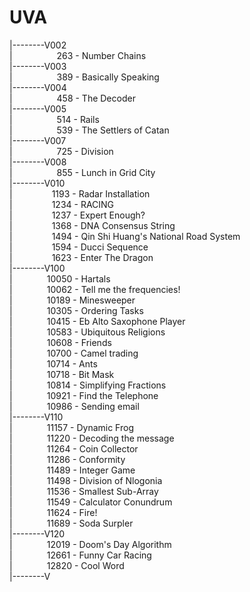 # UVA
|--------V002  
|&nbsp;&nbsp;&nbsp;&nbsp;&nbsp;&nbsp;&nbsp;&nbsp;&nbsp;&nbsp;&nbsp;&nbsp;&nbsp;&nbsp;&nbsp;&nbsp;&nbsp;&nbsp;263 - Number Chains  
|--------V003  
|&nbsp;&nbsp;&nbsp;&nbsp;&nbsp;&nbsp;&nbsp;&nbsp;&nbsp;&nbsp;&nbsp;&nbsp;&nbsp;&nbsp;&nbsp;&nbsp;&nbsp;&nbsp;389 - Basically Speaking  
|--------V004  
|&nbsp;&nbsp;&nbsp;&nbsp;&nbsp;&nbsp;&nbsp;&nbsp;&nbsp;&nbsp;&nbsp;&nbsp;&nbsp;&nbsp;&nbsp;&nbsp;&nbsp;&nbsp;458 - The Decoder   
|--------V005  
|&nbsp;&nbsp;&nbsp;&nbsp;&nbsp;&nbsp;&nbsp;&nbsp;&nbsp;&nbsp;&nbsp;&nbsp;&nbsp;&nbsp;&nbsp;&nbsp;&nbsp;&nbsp;514 - Rails  
|&nbsp;&nbsp;&nbsp;&nbsp;&nbsp;&nbsp;&nbsp;&nbsp;&nbsp;&nbsp;&nbsp;&nbsp;&nbsp;&nbsp;&nbsp;&nbsp;&nbsp;&nbsp;539 - The Settlers of Catan  
|--------V007  
|&nbsp;&nbsp;&nbsp;&nbsp;&nbsp;&nbsp;&nbsp;&nbsp;&nbsp;&nbsp;&nbsp;&nbsp;&nbsp;&nbsp;&nbsp;&nbsp;&nbsp;&nbsp;725 - Division  
|--------V008  
|&nbsp;&nbsp;&nbsp;&nbsp;&nbsp;&nbsp;&nbsp;&nbsp;&nbsp;&nbsp;&nbsp;&nbsp;&nbsp;&nbsp;&nbsp;&nbsp;&nbsp;&nbsp;855 - Lunch in Grid 
City  
|--------V010  
|&nbsp;&nbsp;&nbsp;&nbsp;&nbsp;&nbsp;&nbsp;&nbsp;&nbsp;&nbsp;&nbsp;&nbsp;&nbsp;&nbsp;&nbsp;&nbsp;1193 - Radar Installation  
|&nbsp;&nbsp;&nbsp;&nbsp;&nbsp;&nbsp;&nbsp;&nbsp;&nbsp;&nbsp;&nbsp;&nbsp;&nbsp;&nbsp;&nbsp;&nbsp;1234 - RACING  
|&nbsp;&nbsp;&nbsp;&nbsp;&nbsp;&nbsp;&nbsp;&nbsp;&nbsp;&nbsp;&nbsp;&nbsp;&nbsp;&nbsp;&nbsp;&nbsp;1237 - Expert Enough?  
|&nbsp;&nbsp;&nbsp;&nbsp;&nbsp;&nbsp;&nbsp;&nbsp;&nbsp;&nbsp;&nbsp;&nbsp;&nbsp;&nbsp;&nbsp;&nbsp;1368 - DNA Consensus String  
|&nbsp;&nbsp;&nbsp;&nbsp;&nbsp;&nbsp;&nbsp;&nbsp;&nbsp;&nbsp;&nbsp;&nbsp;&nbsp;&nbsp;&nbsp;&nbsp;1494 - Qin Shi Huang's National Road System  
|&nbsp;&nbsp;&nbsp;&nbsp;&nbsp;&nbsp;&nbsp;&nbsp;&nbsp;&nbsp;&nbsp;&nbsp;&nbsp;&nbsp;&nbsp;&nbsp;1594 - Ducci Sequence  
|&nbsp;&nbsp;&nbsp;&nbsp;&nbsp;&nbsp;&nbsp;&nbsp;&nbsp;&nbsp;&nbsp;&nbsp;&nbsp;&nbsp;&nbsp;&nbsp;1623 - Enter The Dragon  
|--------V100  
|&nbsp;&nbsp;&nbsp;&nbsp;&nbsp;&nbsp;&nbsp;&nbsp;&nbsp;&nbsp;&nbsp;&nbsp;&nbsp;&nbsp;10050 - Hartals  
|&nbsp;&nbsp;&nbsp;&nbsp;&nbsp;&nbsp;&nbsp;&nbsp;&nbsp;&nbsp;&nbsp;&nbsp;&nbsp;&nbsp;10062 - Tell me the frequencies!  
|&nbsp;&nbsp;&nbsp;&nbsp;&nbsp;&nbsp;&nbsp;&nbsp;&nbsp;&nbsp;&nbsp;&nbsp;&nbsp;&nbsp;10189 - Minesweeper  
|&nbsp;&nbsp;&nbsp;&nbsp;&nbsp;&nbsp;&nbsp;&nbsp;&nbsp;&nbsp;&nbsp;&nbsp;&nbsp;&nbsp;10305 - Ordering Tasks  
|&nbsp;&nbsp;&nbsp;&nbsp;&nbsp;&nbsp;&nbsp;&nbsp;&nbsp;&nbsp;&nbsp;&nbsp;&nbsp;&nbsp;10415 - Eb Alto Saxophone Player  
|&nbsp;&nbsp;&nbsp;&nbsp;&nbsp;&nbsp;&nbsp;&nbsp;&nbsp;&nbsp;&nbsp;&nbsp;&nbsp;&nbsp;10583 - Ubiquitous Religions  
|&nbsp;&nbsp;&nbsp;&nbsp;&nbsp;&nbsp;&nbsp;&nbsp;&nbsp;&nbsp;&nbsp;&nbsp;&nbsp;&nbsp;10608 - Friends  
|&nbsp;&nbsp;&nbsp;&nbsp;&nbsp;&nbsp;&nbsp;&nbsp;&nbsp;&nbsp;&nbsp;&nbsp;&nbsp;&nbsp;10700 - Camel trading  
|&nbsp;&nbsp;&nbsp;&nbsp;&nbsp;&nbsp;&nbsp;&nbsp;&nbsp;&nbsp;&nbsp;&nbsp;&nbsp;&nbsp;10714 - Ants  
|&nbsp;&nbsp;&nbsp;&nbsp;&nbsp;&nbsp;&nbsp;&nbsp;&nbsp;&nbsp;&nbsp;&nbsp;&nbsp;&nbsp;10718 - Bit Mask  
|&nbsp;&nbsp;&nbsp;&nbsp;&nbsp;&nbsp;&nbsp;&nbsp;&nbsp;&nbsp;&nbsp;&nbsp;&nbsp;&nbsp;10814 - Simplifying Fractions  
|&nbsp;&nbsp;&nbsp;&nbsp;&nbsp;&nbsp;&nbsp;&nbsp;&nbsp;&nbsp;&nbsp;&nbsp;&nbsp;&nbsp;10921 - Find the Telephone  
|&nbsp;&nbsp;&nbsp;&nbsp;&nbsp;&nbsp;&nbsp;&nbsp;&nbsp;&nbsp;&nbsp;&nbsp;&nbsp;&nbsp;10986 - Sending email  
|--------V110  
|&nbsp;&nbsp;&nbsp;&nbsp;&nbsp;&nbsp;&nbsp;&nbsp;&nbsp;&nbsp;&nbsp;&nbsp;&nbsp;&nbsp;11157 - Dynamic Frog  
|&nbsp;&nbsp;&nbsp;&nbsp;&nbsp;&nbsp;&nbsp;&nbsp;&nbsp;&nbsp;&nbsp;&nbsp;&nbsp;&nbsp;11220 - Decoding the message  
|&nbsp;&nbsp;&nbsp;&nbsp;&nbsp;&nbsp;&nbsp;&nbsp;&nbsp;&nbsp;&nbsp;&nbsp;&nbsp;&nbsp;11264 - Coin Collector  
|&nbsp;&nbsp;&nbsp;&nbsp;&nbsp;&nbsp;&nbsp;&nbsp;&nbsp;&nbsp;&nbsp;&nbsp;&nbsp;&nbsp;11286 - Conformity  
|&nbsp;&nbsp;&nbsp;&nbsp;&nbsp;&nbsp;&nbsp;&nbsp;&nbsp;&nbsp;&nbsp;&nbsp;&nbsp;&nbsp;11489 - Integer Game  
|&nbsp;&nbsp;&nbsp;&nbsp;&nbsp;&nbsp;&nbsp;&nbsp;&nbsp;&nbsp;&nbsp;&nbsp;&nbsp;&nbsp;11498 - Division of Nlogonia  
|&nbsp;&nbsp;&nbsp;&nbsp;&nbsp;&nbsp;&nbsp;&nbsp;&nbsp;&nbsp;&nbsp;&nbsp;&nbsp;&nbsp;11536 - Smallest Sub-Array  
|&nbsp;&nbsp;&nbsp;&nbsp;&nbsp;&nbsp;&nbsp;&nbsp;&nbsp;&nbsp;&nbsp;&nbsp;&nbsp;&nbsp;11549 - Calculator Conundrum  
|&nbsp;&nbsp;&nbsp;&nbsp;&nbsp;&nbsp;&nbsp;&nbsp;&nbsp;&nbsp;&nbsp;&nbsp;&nbsp;&nbsp;11624 - Fire!  
|&nbsp;&nbsp;&nbsp;&nbsp;&nbsp;&nbsp;&nbsp;&nbsp;&nbsp;&nbsp;&nbsp;&nbsp;&nbsp;&nbsp;11689 - Soda Surpler  
|--------V120  
|&nbsp;&nbsp;&nbsp;&nbsp;&nbsp;&nbsp;&nbsp;&nbsp;&nbsp;&nbsp;&nbsp;&nbsp;&nbsp;&nbsp;12019 - Doom's Day Algorithm  
|&nbsp;&nbsp;&nbsp;&nbsp;&nbsp;&nbsp;&nbsp;&nbsp;&nbsp;&nbsp;&nbsp;&nbsp;&nbsp;&nbsp;12661 - Funny Car Racing  
|&nbsp;&nbsp;&nbsp;&nbsp;&nbsp;&nbsp;&nbsp;&nbsp;&nbsp;&nbsp;&nbsp;&nbsp;&nbsp;&nbsp;12820 - Cool Word  
|--------V

